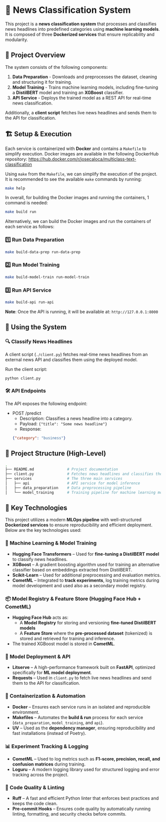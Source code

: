 # 📰 News Classification System

This project is a **news classification system** that processes and classifies news headlines into predefined categories using **machine learning models**. It is composed of three **Dockerized services** that ensure replicability and modularity.

## 📌 Project Overview

The system consists of the following components:

1. **Data Preparation** - Downloads and preprocesses the dataset, cleaning and structuring it for training.
2. **Model Training** - Trains machine learning models, including fine-tuning a **DistilBERT** model and training an **XGBoost** classifier.
3. **API Service** - Deploys the trained model as a REST API for real-time news classification.

Additionally, a **client script** fetches live news headlines and sends them to the API for classification.

## 🏗️ Setup & Execution

Each service is containerized with **Docker** and contains a `Makefile` to simplify execution. Docker images are available in the following DockerHub repository: https://hub.docker.com/r/josecaloca/multiclass-text-classification

Using `make` from the `Makefile`, we can simplify the execution of the project. It is recommended to see the available `make` commands by running:

```bash
make help
```
In overall, for building the Docker images and running the containers, 1 command is needed:

```bash
make build run
```

Alternatively, we can build the Docker images and run the containers of each service as follows:

### 1️⃣ Run Data Preparation
```bash
make build-data-prep run-data-prep
```

### 2️⃣ Run Model Training
```bash
make build-model-train run-model-train
```

### 3️⃣ Run API Service
```bash
make build-api run-api
```

**Note**: Once the API is running, it will be available at: ```http://127.0.0.1:8000```

## 🚀 Using the System

### 🔍 Classify News Headlines
A client script (`./client.py`) fetches real-time news headlines from an external news API and classifies them using the deployed model.

Run the client script:
```cd
python client.py
```

### 🛠️ API Endpoints

The API exposes the following endpoint:

- POST /predict
    - Description: Classifies a news headline into a category.
    - Payload: `{"title": "Some news headline"}`
    - Response:
    ```json
    {"category": "business"}
    ```

## 📂 Project Structure (High-Level)

```bash
.
├── README.md               # Project documentation
├── client.py               # Fetches news headlines and classifies them
├── services                # The three main services
│   ├── api                 # API service for model inference
│   ├── data_preparation    # Data preprocessing pipeline
│   └── model_training      # Training pipeline for machine learning models

```

## 🔧 Key Technologies

This project utilizes a modern **MLOps pipeline** with well-structured **Dockerized services** to ensure reproducibility and efficient deployment. Below are the key technologies used:

### 📌 **Machine Learning & Model Training**
- **Hugging Face Transformers** – Used for **fine-tuning a DistilBERT model** to classify news headlines.
- **XGBoost** – A gradient boosting algorithm used for training an alternative classifier based on embeddings extracted from DistilBERT.
- **Scikit-Learn** – Used for additional preprocessing and evaluation metrics.
- **CometML** – Integrated to **track experiments**, log training metrics during model development and used also as a secondary model registry.

### 📦 **Model Registry & Feature Store (Hugging Face Hub + CometML)**
- **Hugging Face Hub** acts as:
  - A **Model Registry** for storing and versioning **fine-tuned DistilBERT models**
  - A **Feature Store** where the **pre-processed dataset** (tokenized) is stored and retrieved for training and inference.
- The trained XGBoost model is stored in **CometML**.

### 🚀 **Model Deployment & API**
- **Litserve** – A high-performance framework built on **FastAPI**, optimized specifically for **ML model deployment**.
- **Requests** – Used in `client.py` to fetch live news headlines and send them to the API for classification.

### 🐳 **Containerization & Automation**
- **Docker** – Ensures each service runs in an isolated and reproducible environment.
- **Makefiles** – Automates the **build & run** process for each service (`data_preparation`, `model_training`, and `api`).
- **UV** – Used as the **dependency manager**, ensuring reproducibility and fast installations (instead of Poetry).

### 📊 **Experiment Tracking & Logging**
- **CometML** – Used to log metrics such as **F1-score, precision, recall, and confusion matrices** during training.
- **Loguru** – A modern logging library used for structured logging and error tracking across the project.

### 📜 **Code Quality & Linting**
- **Ruff** – A fast and efficient Python linter that enforces best practices and keeps the code clean.
- **Pre-commit Hooks** – Ensures code quality by automatically running linting, formatting, and security checks before commits.
